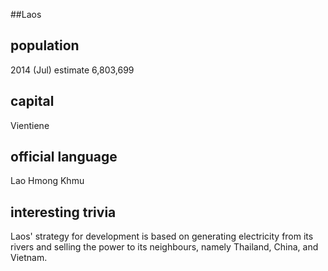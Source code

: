 ##Laos
## population
2014 (Jul) estimate 6,803,699

## capital
Vientiene
 
## official language
Lao 
Hmong 
Khmu


## interesting trivia
Laos' strategy for development is based on generating electricity from its rivers and selling the power to its neighbours, namely Thailand, China, and Vietnam.

